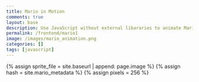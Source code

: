 ```yaml
---
title: Mario in Motion
comments: true
layout: base
description: Use JavaScript without external libararies to animate Mario moving across screen.
permalink: /frontend/mario1
image: /images/mario_animation.png
categories: []
tags: [javascript]
---
```


{% assign sprite_file = site.baseurl | append: page.image %}  <!--- Liquid concatentation --->
{% assign hash = site.mario_metadata %}  <!--- Liquid list variable created from file containing mario metatdata for sprite --->
{% assign pixels = 256 %} <!--- Liquid integer assignment --->

<!--- HTML for page contains <p> tag named "mario" and class properties for a "sprite"  -->
<p id="mario" class="sprite"></p>
  

<!--- Embedded Cascading Style Sheet (CSS) rules, defines how HTML elements look --->
<style>
  /* CSS style rules for the elements id and class above...
  */
  .sprite {
    height: {{pixels}}px;
    width: {{pixels}}px;
    background-image: url('{{sprite_file}}');
    background-repeat: no-repeat;
  }

  /* background position of sprite element */
  #mario {
    background-position: calc({{animations[0].col}} * {{pixels}} * -1px) calc({{animations[0].row}} * {{pixels}} * -1px);
  }
</style>

<!--- Embedded executable code--->
<script>
  ////////// convert yml hash to javascript key value objects /////////

  var obj = {}; // key, value object
  {% for key in hash %}  
  
  var key = "{{key | first}}"  // key
  var values = {} //values
  values["row"] = {{key.row}}
  values["col"] = {{key.col}}
  values["frames"] = {{key.frames}}
  obj[key] = values; // key, values added

  {% endfor %}


  ////////// global variables /////////

  var tID; //capture setInterval() task ID
  var positionX = 0; // current position of sprite in X direction
  var currentSpeed = 0;
  const mario = document.getElementById("mario"); //HTML element of sprite
  const pixels = {{pixels}}; //pixel offset of images in the sprite, set by liquid constant
  const interval = 100; //animation time interval

  ////////// animation control /////////
  mario.style.position = "absolute";  //set sprite to move idependent of other elements on screen

  //animation controller
  function startAnimate(obj, speed) {
    var frame = 0;
    var row = obj["row"] * pixels;
    currentSpeed = speed;

    //setInterval function for animation 
    tID = setInterval(() => { //tID is set to capture task ID
      //// animation function ////

      //animate sprite
      col = (frame + obj["col"]) * pixels;  //calculate col position
      mario.style.backgroundPosition = `-${col}px -${row}px`; //update frame
      mario.style.left = `${positionX}px`; //move element on X

      //next X position
      positionX += speed;  
      //next Frame, modulo recycles index based on number of frames
      frame = (frame + 1) % obj["frames"]; 

      //viewport follows sprite
      const viewportWidth = window.innerWidth;
      if (positionX > viewportWidth - pixels) {
        document.documentElement.scrollLeft = positionX - viewportWidth + pixels;  //scroll
      }
    }, interval); //time setting of interval
  }

  //animation ends by stopping task
  function stopAnimate() {  
    clearInterval(tID); //clear setInterval function using task ID
  } 


  ////////// event control /////////

  //key events that enable animations
  window.addEventListener("keydown", (event) => {
    if (event.key === "ArrowRight") {
      event.preventDefault(); // prevent default browser action
      if (event.repeat) { //on hold key
        stopAnimate();
        startAnimate(obj["Cheer"],0);  //rest animation 
      } else { //on tap key
        if (currentSpeed === 0) { // if at rest, go to walking
          stopAnimate();
          startAnimate(obj["Walk"],3);  //walking animation
        } else if (currentSpeed === 3) { // if walking, go to running
          stopAnimate();
          startAnimate(obj["Run1"],6);  //running animation
        }
      }
    } else if (event.key === "ArrowLeft") {
      event.preventDefault(); // prevent default browser action
      if (event.repeat) { //on hold key
        // stop animation 
        stopAnimate();
      } else { //on tap key
        stopAnimate();
        startAnimate(obj["Puff"],0); //resting animation
      }
    }
  });

  //touch events that enable animations
  window.addEventListener("touchstart", (event) => {
    event.preventDefault(); // prevent default browser action
    if (event.touches[0].clientX > window.innerWidth / 2) {
      // move right
      if (currentSpeed === 0) { // if at rest, go to walking
        stopAnimate();
        startAnimate(obj["Walk"],3);  //walking animation
      } else if (currentSpeed === 3) { // if walking, go to running
        stopAnimate();
        startAnimate(obj["Run1"],6);  //running animation
      }
    } else {
      // move left
      stopAnimate();
      startAnimate(obj["Puff"],0); //resting animation
    }
  });

  //stop animation on window blur
  window.addEventListener("blur", () => {
    stopAnimate();
  });

  //start animation on window focus
  window.addEventListener("focus", () => {
    stopAnimate();
    startAnimate(obj["Flip"],0);
  });

  //start animation on page load or page refresh
  document.addEventListener("DOMContentLoaded", () => {
    // adjust sprite size for high pixel density devices
    const scale = window.devicePixelRatio;
    const sprite = document.querySelector(".sprite");
    sprite.style.transform = `scale(${0.2 * scale})`;
    startAnimate(obj["Rest"],0);
  });

</script>
